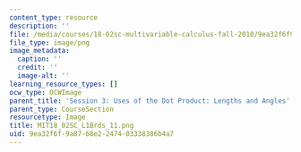 ```yaml
---
content_type: resource
description: ''
file: /media/courses/18-02sc-multivariable-calculus-fall-2010/9ea32f6f9a8768e2247403338386b4a7_MIT18_02SC_L1Brds_11.png
file_type: image/png
image_metadata:
  caption: ''
  credit: ''
  image-alt: ''
learning_resource_types: []
ocw_type: OCWImage
parent_title: 'Session 3: Uses of the Dot Product: Lengths and Angles'
parent_type: CourseSection
resourcetype: Image
title: MIT18_02SC_L1Brds_11.png
uid: 9ea32f6f-9a87-68e2-2474-03338386b4a7
---
```

